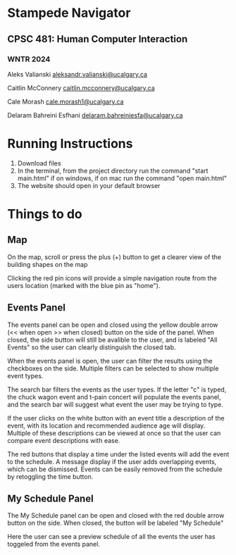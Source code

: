 # Stampede Navigator
## CPSC 481: Human Computer Interaction
### WNTR 2024
Aleks Valianski aleksandr.valianski@ucalgary.ca

Caitlin McConnery caitlin.mcconnery@ucalgary.ca

Cale Morash cale.morash1@ucalgary.ca

Delaram Bahreini Esfhani delaram.bahreiniesfa@ucalgary.ca


# Running Instructions
1. Download files
2. In the terminal, from the project directory run the command "start main.html" if on windows, if on mac run the command "open main.html"
3. The website should open in your default browser

# Things to do
## Map
On the map, scroll or press the plus (+) button to get a clearer view of the building shapes on the map

Clicking the red pin icons will provide a simple navigation route from the users location (marked with the blue pin as "home").


## Events Panel
The events panel can be open and closed using the yellow double arrow (<< when open >> when closed) button on the side of the panel. When closed, the side button will still be avalible to the user, and is labeled "All Events" so the user can clearly distinguish the closed tab.

When the events panel is open, the user can filter the results using the checkboxes on the side. Multiple filters can be selected to show multiple event types.

The search bar filters the events as the user types. If the letter "c" is typed, the chuck wagon event and t-pain concert will populate the events panel, and the search bar will suggest what event the user may be trying to type.

If the user clicks on the white button with an event title a description of the event, with its location and recommended audience age will display. Multiple of these descriptions can be viewed at once so that the user can compare event descriptions with ease.

The red buttons that display a time under the listed events will add the event to the schedule. A message display if the user adds overlapping events, which can be dismissed. Events can be easily removed from the schedule by retoggling the time button.

## My Schedule Panel
The My Schedule panel can be open and closed with the red double arrow button on the side. When closed, the button will be labeled "My Schedule"

Here the user can see a preview schedule of all the events the user has toggeled from the events panel.

